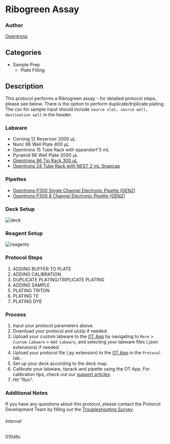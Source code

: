 # Ribogreen Assay


### Author
[Opentrons](https://opentrons.com/)


## Categories
* Sample Prep
	* Plate Filling


## Description
This protocol performs a Ribrogreen assay - for detailed protocol steps, please see below. There is the option to perform duplicate/triplicate plating. The csv for sample input should include `source slot, source well, destination well` in the header.


### Labware
* Corning 12 Reservoir 2000 µL
* Nunc 96 Well Plate 400 µL
* Opentrons 15 Tube Rack with eppendorf 5 mL
* Pyramid 96 Well Plate 2000 µL
* [Opentrons 96 Tip Rack 300 µL](https://shop.opentrons.com/collections/opentrons-tips/products/opentrons-300ul-tips)
* [Opentrons 24 Tube Rack with NEST 2 mL Snapcap](https://shop.opentrons.com/collections/opentrons-tips/products/tube-rack-set-1)


### Pipettes
* [Opentrons P300 Single Channel Electronic Pipette (GEN2)](https://shop.opentrons.com/single-channel-electronic-pipette-p20/)
* [Opentrons P300 8 Channel Electronic Pipette (GEN2)](https://shop.opentrons.com/8-channel-electronic-pipette/)


### Deck Setup
![deck](https://opentrons-protocol-library-website.s3.amazonaws.com/custom-README-images/010d6c/deck.png)


### Reagent Setup
![reagents](https://opentrons-protocol-library-website.s3.amazonaws.com/custom-README-images/010d6c/reagents.png)


### Protocol Steps
1. ADDING BUFFER TO PLATE
2. ADDING CALIBRATION
3. DUPLICATE PLATING/TRIPLICATE PLATING
4. ADDING SAMPLE
5. PLATING TRITON
6. PLATING TE
7. PLATING DYE


### Process
1. Input your protocol parameters above.
2. Download your protocol and unzip if needed.
3. Upload your custom labware to the [OT App](https://opentrons.com/ot-app) by navigating to `More` > `Custom Labware` > `Add Labware`, and selecting your labware files (.json extensions) if needed.
4. Upload your protocol file (.py extension) to the [OT App](https://opentrons.com/ot-app) in the `Protocol` tab.
5. Set up your deck according to the deck map.
6. Calibrate your labware, tiprack and pipette using the OT App. For calibration tips, check out our [support articles](https://support.opentrons.com/en/collections/1559720-guide-for-getting-started-with-the-ot-2).
7. Hit "Run".


### Additional Notes
If you have any questions about this protocol, please contact the Protocol Development Team by filling out the [Troubleshooting Survey](https://protocol-troubleshooting.paperform.co/).


###### Internal
010d6c
